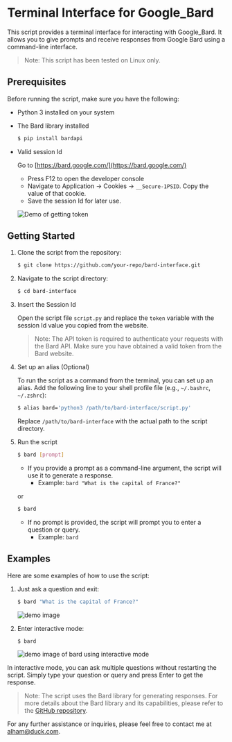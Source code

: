 

# Terminal Interface for Google_Bard

This script provides a terminal interface for interacting with Google_Bard. It allows you to give prompts and receive responses from Google Bard using a command-line interface.

> Note: This script has been tested on Linux only.

## Prerequisites

Before running the script, make sure you have the following:

- Python 3 installed on your system
- The Bard library installed 
    ```zsh
    $ pip install bardapi
    ```
- Valid session Id

    Go to [https://bard.google.com/](https://bard.google.com/)
    - Press F12 to open the developer console
    - Navigate to Application → Cookies → `__Secure-1PSID`. Copy the value of that cookie.
    - Save the session Id for later use.

    ![Demo of getting token](https://github.com/dsdanielpark/Bard-API/blob/main/assets/bard_api.gif)

## Getting Started

1. Clone the script from the repository:

    ```bash
    $ git clone https://github.com/your-repo/bard-interface.git
    ```

2. Navigate to the script directory:

    ```zsh
    $ cd bard-interface
    ```

3. Insert the Session Id

    Open the script file `script.py` and replace the `token` variable with the session Id value you copied from the website.

    > Note: The API token is required to authenticate your requests with the Bard API. Make sure you have obtained a valid token from the Bard website.

4. Set up an alias (Optional)

    To run the script as a command from the terminal, you can set up an alias. Add the following line to your shell profile file (e.g., `~/.bashrc`, `~/.zshrc`):

    ```zsh
    $ alias bard='python3 /path/to/bard-interface/script.py'
    ```

    Replace `/path/to/bard-interface` with the actual path to the script directory.

5. Run the script

    ```bash
    $ bard [prompt]
    ```
    - If you provide a prompt as a command-line argument, the script will use it to generate a response.
        - Example: `bard "What is the capital of France?"`

    or

    ```bash
    $ bard
    ```
    - If no prompt is provided, the script will prompt you to enter a question or query.
        - Example: `bard`

## Examples

Here are some examples of how to use the script:

1. Just ask a question and exit:

    ```bash
    $ bard "What is the capital of France?"
    ```
    ![demo image](https://github.com/mr-alham/projects-of-alham/blob/abe697ac52bc68f95a74ca04c991c08da6ac2f0e/private/carbon(1).png)

2. Enter interactive mode:

    ```bash
    $ bard
    ```
    ![demo image of bard using interactive mode](https://github.com/mr-alham/projects-of-alham/blob/dffbebcd5548392a96c7ae0e14c06a6d1a823c16/private/Google_Bard%20terminal%20interface%20img2.png)

In interactive mode, you can ask multiple questions without restarting the script. Simply type your question or query and press Enter to get the response.

> Note: The script uses the Bard library for generating responses. For more details about the Bard library and its capabilities, please refer to the [GitHub repository](https://github.com/dsdanielpark/Bard-API).

For any further assistance or inquiries, please feel free to contact me at [alham@duck.com](mailto:alham@duck.com).
